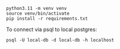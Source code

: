 ```shell
python3.11 -m venv venv
source venv/bin/activate
pip install -r requirements.txt
```

To connect via psql to local postgres:
```shell
psql -U local-db -d local-db -h localhost
```